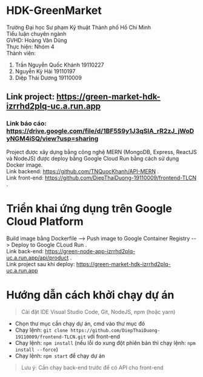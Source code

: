# HDK-GreenMarket
Trường Đại học Sư phạm Kỹ thuật Thành phố Hồ Chí Minh </br>
Tiểu luận chuyên ngành </br>
GVHD: Hoàng Văn Dũng </br>
Thực hiện: Nhóm 4 </br>
Thành viên:
1. Trần Nguyễn Quốc Khánh  19110227 
2. Nguyễn Kỳ Hải           19110197
3. Diệp Thái Dương         19110009
## Link project: https://green-market-hdk-izrrhd2plq-uc.a.run.app 
### Link báo cáo: https://drive.google.com/file/d/1BF5S9y1J3qSlA_rR2zJ_jWoDyNGM4iSQ/view?usp=sharing

Project được xây dựng bằng công nghệ MERN (MongoDB, Express, ReactJS và NodeJS) được deploy bằng Google Cloud Run bằng cách sử dụng Docker image.\
Link backend: https://github.com/TNQuocKhanh/API-MERN .\
Link front-end: https://github.com/DiepThaiDuong-19110009/frontend-TLCN .

# Triển khai ứng dụng trên Google Cloud Platform
Build image bằng Dockerfile --> Push image to Google Container Registry --> Deploy to Google CLoud Run .\
Link back-end: https://green-node-app-izrrhd2plq-uc.a.run.app/api/product .\
Link project sau khi deploy: https://green-market-hdk-izrrhd2plq-uc.a.run.app 

# Hướng dẫn cách khởi chạy dự án
> Cài đặt IDE Visual Studio Code, Git, NodeJS, npm (hoặc yarn) 
  * Chọn thư mục cần chạy dự án, cmd vào thư mục đó
  * Chạy lệnh: `git clone https://github.com/DiepThaiDuong-19110009/frontend-TLCN.git` với front-end
  * Chạy lệnh: `npm install` (nếu lỗi do xung đột phiên bản thì chạy lệnh: `npm install --force`)
  * Chạy lệnh: `npm start` để chạy dự án 
> Lưu ý: Cần chạy back-end trước để có API cho front-end  
